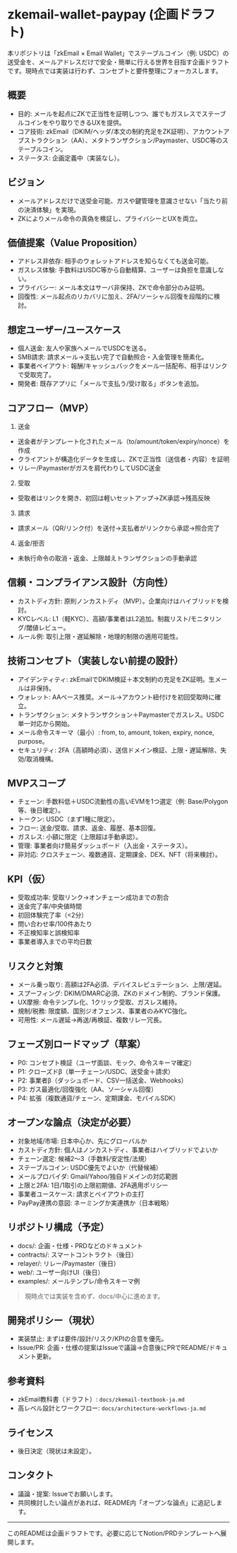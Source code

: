 # zkemail-wallet-paypay (企画ドラフト)

本リポジトリは「zkEmail × Email Wallet」でステーブルコイン（例: USDC）の送受金を、メールアドレスだけで安全・簡単に行える世界を目指す企画ドラフトです。現時点では実装は行わず、コンセプトと要件整理にフォーカスします。

## 概要
- 目的: メールを起点にZKで正当性を証明しつつ、誰でもガスレスでステーブルコインをやり取りできるUXを提供。
- コア技術: zkEmail（DKIM/ヘッダ/本文の制約充足をZK証明）、アカウントアブストラクション（AA）、メタトランザクション/Paymaster、USDC等のステーブルコイン。
- ステータス: 企画定義中（実装なし）。

## ビジョン
- メールアドレスだけで送受金可能、ガスや鍵管理を意識させない「当たり前の決済体験」を実現。
- ZKによりメール命令の真偽を検証し、プライバシーとUXを両立。

## 価値提案（Value Proposition）
- アドレス非依存: 相手のウォレットアドレスを知らなくても送金可能。
- ガスレス体験: 手数料はUSDC等から自動精算、ユーザーは負担を意識しない。
- プライバシー: メール本文はサーバ非保持、ZKで命令部分のみ証明。
- 回復性: メール起点のリカバリに加え、2FA/ソーシャル回復を段階的に検討。

## 想定ユーザー/ユースケース
- 個人送金: 友人や家族へメールでUSDCを送る。
- SMB請求: 請求メール→支払い完了で自動照合・入金管理を簡素化。
- 事業者ペイアウト: 報酬/キャッシュバックをメール一括配布、相手はリンクで受取完了。
- 開発者: 既存アプリに「メールで支払う/受け取る」ボタンを追加。

## コアフロー（MVP）
1) 送金
- 送金者がテンプレート化されたメール（to/amount/token/expiry/nonce）を作成
- クライアントが構造化データを生成し、ZKで正当性（送信者・内容）を証明
- リレー/Paymasterがガスを肩代わりしてUSDC送金

2) 受取
- 受取者はリンクを開き、初回は軽いセットアップ→ZK承認→残高反映

3) 請求
- 請求メール（QR/リンク付）を送付→支払者がリンクから承認→照合完了

4) 返金/拒否
- 未執行命令の取消・返金、上限越えトランザクションの手動承認

## 信頼・コンプライアンス設計（方向性）
- カストディ方針: 原則ノンカストディ（MVP）。企業向けはハイブリッドを検討。
- KYCレベル: L1（軽KYC）、高額/事業者はL2追加。制裁リスト/モニタリング/閾値レビュー。
- ルール例: 取引上限・遅延解除・地理的制限の適用可能性。

## 技術コンセプト（実装しない前提の設計）
- アイデンティティ: zkEmailでDKIM検証＋本文制約の充足をZK証明。生メールは非保持。
- ウォレット: AAベース推奨。メール→アカウント紐付けを初回受取時に確立。
- トランザクション: メタトランザクション＋Paymasterでガスレス。USDC単一対応から開始。
- メール命令スキーマ（最小）: from, to, amount, token, expiry, nonce, purpose。
- セキュリティ: 2FA（高額時必須）、送信ドメイン検証、上限・遅延解除、失効/取消機構。

## MVPスコープ
- チェーン: 手数料低＋USDC流動性の高いEVMを1つ選定（例: Base/Polygon 等、後日確定）。
- トークン: USDC（まず1種に限定）。
- フロー: 送金/受取、請求、返金、履歴、基本回復。
- ガスレス: 小額に限定（上限超は手動承認）。
- 管理: 事業者向け簡易ダッシュボード（入出金・ステータス）。
- 非対応: クロスチェーン、複数通貨、定期課金、DEX、NFT（将来検討）。

## KPI（仮）
- 受取成功率: 受取リンク→オンチェーン成功までの割合
- 送金完了率/中央値時間
- 初回体験完了率（<2分）
- 問い合わせ率/100件あたり
- 不正検知率と誤検知率
- 事業者導入までの平均日数

## リスクと対策
- メール乗っ取り: 高額は2FA必須、デバイスレピュテーション、上限/遅延。
- スプーフィング: DKIM/DMARC必須、ZKのドメイン制約、ブランド保護。
- UX摩擦: 命令テンプレ化、1クリック受取、ガスレス維持。
- 規制/税務: 限度額、国別ジオフェンス、事業者のみKYC強化。
- 可用性: メール遅延→再送/再検証、複数リレー冗長。

## フェーズ別ロードマップ（草案）
- P0: コンセプト検証（ユーザ面談、モック、命令スキーマ確定）
- P1: クローズドβ（単一チェーン/USDC、送受金＋請求）
- P2: 事業者β（ダッシュボード、CSV一括送金、Webhooks）
- P3: ガス最適化/回復強化（AA、ソーシャル回復）
- P4: 拡張（複数通貨/チェーン、定期課金、モバイルSDK）

## オープンな論点（決定が必要）
- 対象地域/市場: 日本中心か、先にグローバルか
- カストディ方針: 個人はノンカストディ、事業者はハイブリッドでよいか
- チェーン選定: 候補2〜3（手数料/安定性/法規）
- ステーブルコイン: USDC優先でよいか（代替候補）
- メールプロバイダ: Gmail/Yahoo/独自ドメインの対応範囲
- 上限と2FA: 1日/1取引の上限初期値、2FA適用ポリシー
- 事業者ユースケース: 請求とペイアウトの主打
- PayPay連携の意図: ネーミングか実連携か（日本戦略）

## リポジトリ構成（予定）
- docs/: 企画・仕様・PRDなどのドキュメント
- contracts/: スマートコントラクト（後日）
- relayer/: リレー/Paymaster（後日）
- web/: ユーザー向けUI（後日）
- examples/: メールテンプレ/命令スキーマ例

> 現時点では実装を含めず、docs/中心に進めます。

## 開発ポリシー（現状）
- 実装禁止: まずは要件/設計/リスク/KPIの合意を優先。
- Issue/PR: 企画・仕様の提案はIssueで議論→合意後にPRでREADME/ドキュメント更新。

## 参考資料
- zkEmail教科書（ドラフト）: `docs/zkemail-textbook-ja.md`
- 高レベル設計とワークフロー: `docs/architecture-workflows-ja.md`

## ライセンス
- 後日決定（現状は未設定）。

## コンタクト
- 議論・提案: Issueでお願いします。
- 共同検討したい論点があれば、README内「オープンな論点」に追記します。

---
このREADMEは企画ドラフトです。必要に応じてNotion/PRDテンプレートへ展開します。
